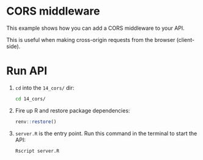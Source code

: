 # CORS middleware

This example shows how you can add a CORS middleware to your API.

This is useful when making cross-origin requests from the browser (client-side).

# Run API

1. `cd` into the `14_cors/` dir:

   ```bash
   cd 14_cors/
   ```
1. Fire up R and restore package dependencies:

   ```r
   renv::restore()
   ```
1. `server.R` is the entry point. Run this command in the terminal to start the API:

   ```bash
   Rscript server.R
   ```
